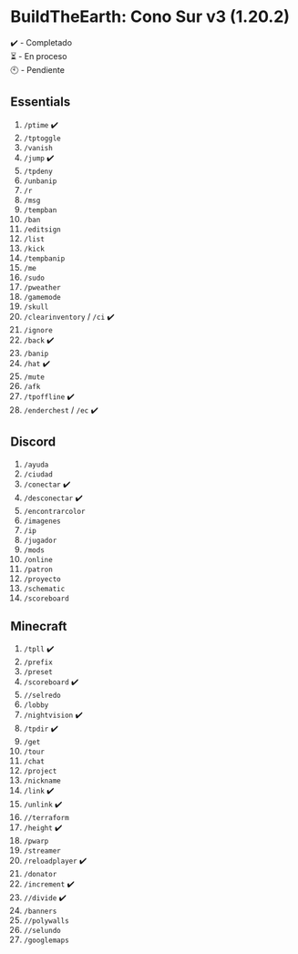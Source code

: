 # BuildTheEarth: Cono Sur v3 (1.20.2)

✔️ - Completado  
⏳ - En proceso  
🕙 - Pendiente

## Essentials
1. `/ptime` ✔️
2. `/tptoggle`
3. `/vanish`
4. `/jump` ✔️
5. `/tpdeny`
6. `/unbanip`
7. `/r`
8. `/msg`
9. `/tempban`
10. `/ban`
11. `/editsign`
12. `/list`
13. `/kick`
14. `/tempbanip`
15. `/me`
16. `/sudo`
17. `/pweather`
18. `/gamemode`
19. `/skull`
20. `/clearinventory` / `/ci` ✔️
21. `/ignore`
22. `/back` ✔️
23. `/banip`
24. `/hat` ✔️
25. `/mute`
26. `/afk`
27. `/tpoffline` ✔️
28. `/enderchest` / `/ec` ✔️

## Discord
1. `/ayuda`
2. `/ciudad`
3. `/conectar` ✔️
4. `/desconectar` ✔️
5. `/encontrarcolor`
6. `/imagenes`
7. `/ip`
8. `/jugador`
9. `/mods`
10. `/online`
11. `/patron`
12. `/proyecto`
13. `/schematic`
14. `/scoreboard`

## Minecraft
1. `/tpll` ✔️
2. `/prefix` 
3. `/preset`
4. `/scoreboard` ✔️
5. `//selredo`
6. `/lobby`
7. `/nightvision` ✔️
8. `/tpdir` ✔️
9. `/get`
10. `/tour`
11. `/chat`
12. `/project`
13. `/nickname`
14. `/link` ✔️
15. `/unlink` ✔️
16. `//terraform`
17. `/height` ✔️
18. `/pwarp`
19. `/streamer`
20. `/reloadplayer` ✔️
21. `/donator`
22. `/increment` ✔️
23. `//divide` ✔️
24. `/banners`
25. `//polywalls`
26. `//selundo`
27. `/googlemaps`